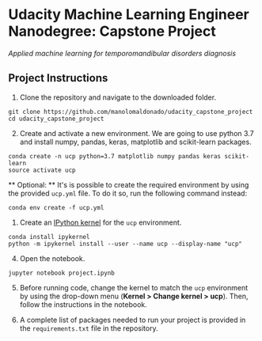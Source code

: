 # Udacity Machine Learning Engineer Nanodegree: Capstone Project

*Applied machine learning for temporomandibular disorders diagnosis*

## Project Instructions

1. Clone the repository and navigate to the downloaded folder.

```
git clone https://github.com/manolomaldonado/udacity_capstone_project
cd udacity_capstone_project
```

2. Create and activate a new environment. We are going to use python 3.7 and install numpy, pandas, keras, matplotlib and scikit-learn packages.

```
conda create -n ucp python=3.7 matplotlib numpy pandas keras scikit-learn
source activate ucp
```

** Optional: ** It's is possible to create the required environment by using the provided `ucp.yml` file. To do it so, run the following command instead:

```
conda env create -f ucp.yml
```


1. Create an [IPython kernel](http://ipython.readthedocs.io/en/stable/install/kernel_install.html) for the `ucp` environment. 

```
conda install ipykernel
python -m ipykernel install --user --name ucp --display-name "ucp"
```


4. Open the notebook.
```
jupyter notebook project.ipynb
```

5. Before running code, change the kernel to match the `ucp` environment by using the drop-down menu (**Kernel > Change kernel > ucp**). Then, follow the instructions in the notebook.


6. A complete list of packages needed to run your project is provided in the `requirements.txt` file in the repository.